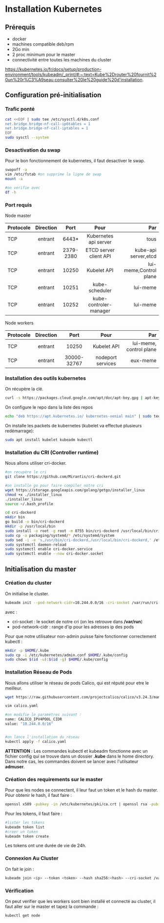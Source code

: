 # Installation Kubernetes

## Prérequis 

- docker
- machines compatible deb/rpm
- 2Go min
- 2 proc minimum pour le master
- connectivité entre toutes les machines du cluster

https://kubernetes.io/fr/docs/setup/production-environment/tools/kubeadm/_print/#:~:text=Kube%2Drouter%20fournit%20un%20r%C3%A9seau,consulter%20le%20guide%20d'installation.

## Configuration pré-initialisation

### Trafic ponté

```bash
cat <<EOF | sudo tee /etc/sysctl.d/k8s.conf
net.bridge.bridge-nf-call-ip6tables = 1
net.bridge.bridge-nf-call-iptables = 1
EOF
sudo sysctl --system
```
### Desactivation du swap

Pour le bon fonctionnement de kubernetes, il faut desactiver le swap.

```bash
swapoff -a
vim /etc/fstab #on supprime la ligne de swap
mount -a

#on verifie avec 
df -h 
```

### Port requis 

Node master

| Protocole | Direction | Port | Pour | Par |
|--- | :-:| :-: | :-: | --:|
| TCP| entrant | 6443* | Kubernetes api server| tous|
| TCP| entrant | 2379-2380 | ETCD server client API | kube-api server,etcd|
| TCP| entrant | 10250 | Kubelet API | lui-meme,Control plane |
| TCP | entrant | 10251 | kube-scheduler | lui-meme |
|TCP|entrant|10252|kube-controler-manager|lui-meme|

Node workers

| Protocole | Direction | Port | Pour | Par |
|--- | :-:| :-: | :-: | --:|
|TCP|entrant|10250|Kubelet API|lui-meme, control plane|
|TCP|entrant|30000-32767|nodeport services| eux-meme|


### Installation des outils kubernetes

On récupère la clé.

```bash
curl -s https://packages.cloud.google.com/apt/doc/apt-key.gpg | apt-key add
```

On configure le repo dans la liste des repos 

```bash
echo "deb https://apt.kubernetes.io/ kubernetes-xenial main" | sudo tee /etc/apt/sources.list.d/kubernetes.list > /dev/null
```

On installe les packets de kubernetes (kubelet va effectué plusieurs redémarrage): 

```bash
sudo apt install kubelet kubeadm kubectl
```

### Installation du CRI (Controller runtime)

Nous allons utiliser cri-docker.

```bash
#on recupère le cri
git clone https://github.com/Mirantis/cri-dockerd.git

#on installe go pour faire compiler notre cri
wget https://storage.googleapis.com/golang/getgo/installer_linux
chmod +x ./installer_linux
./installer_linux
source ~/.bash_profile

cd cri-dockerd
mkdir bin
go build -o bin/cri-dockerd
mkdir -p /usr/local/bin
sudo install -o root -g root -m 0755 bin/cri-dockerd /usr/local/bin/cri-dockerd
sudo cp -a packaging/systemd/* /etc/systemd/system
sudo sed -i -e 's,/usr/bin/cri-dockerd,/usr/local/bin/cri-dockerd,' /etc/systemd/system/cri-docker.service
sudo systemctl daemon-reload
sudo systemctl enable cri-docker.service
sudo systemctl enable --now cri-docker.socket
```

## Initialisation du master

### Création du cluster

On initialise le cluster.

```bash
kubeadm init --pod-network-cidr=10.244.0.0/16 -cri-socket /var/run/cri-dockerd.sock
```

avec : 
- cri-socket : le socket de notre cri (on les retrouve dans **/var/run**)
- pod-network-cidr : range d'ip pour les adresses ip des pods

Pour que notre utilisateur non-admin puisse faire fonctionner correctement kubectl : 
```bash
mkdir -p $HOME/.kube
sudo cp -i /etc/kubernetes/admin.conf $HOME/.kube/config
sudo chown $(id -u):$(id -g) $HOME/.kube/config
```

### Installation Réseau de Pods 

Nous allons utiliser le réseau de pods Calico, qui est réputé pour etre le meilleur.

```bash
wget https://raw.githubusercontent.com/projectcalico/calico/v3.24.3/manifests/calico.yaml

vim calico.yaml

#on modifie le paramètres suivant : 
name: CALICO_IPV4POOL_CIDR
value: "10.244.0.0/16"


#on lance l'installation du réseau
kubectl apply -f calico.yaml
```

**ATTENTION** : Les commandes kubectl et kubeadm fonctionne avec un fichier config qui se trouve dans un dossier **.kube** dans le home directory. Dans notre cas, les commandes doivent se lancer avec l'utilsateur **admuser**.

### Création des requirements sur le master

Pour que les nodes se connectent, il leur faut un token et le hash du master.<br>
Pour obtenir le hash, il faut faire : 

```bash
openssl x509 -pubkey -in /etc/kubernetes/pki/ca.crt | openssl rsa -pubin -outform der 2>/dev/null |    openssl dgst -sha256 -hex | sed 's/^.* //'
```

Pour les tokens, il faut faire : 

```bash
#lister les tokens
kubeadm token list
#creer un token
kubeadm token create
```

Les tokens ont une durée de vie de 24h.

### Connexion Au Cluster

On fait le join : 

```bash
kubeadm join <ip> --token <token> --hash sha256:<hash> --cri-socket /var/run/cri-dockerd.sock
```

### Vérification

On peut verifier que les workers sont bien installé et connecté au cluster, il faut aller sur le master et tapez la commande : 

```bash
kubectl get node
```